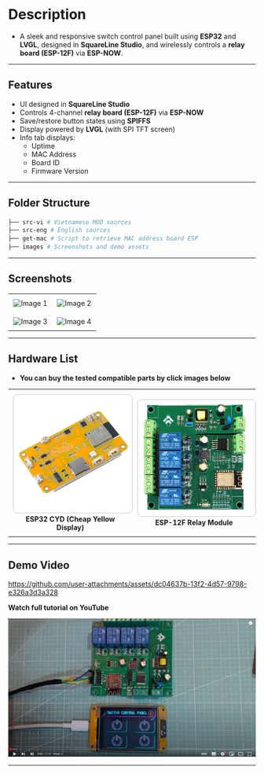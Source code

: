 
# Description

  - A sleek and responsive switch control panel built using **ESP32** and **LVGL**, designed in **SquareLine Studio**, and wirelessly controls a **relay board (ESP-12F)** via **ESP-NOW**.

---

## Features

- UI designed in **SquareLine Studio**
- Controls 4-channel **relay board (ESP-12F)** via **ESP-NOW**
- Save/restore button states using **SPIFFS**
- Display powered by **LVGL** (with SPI TFT screen)
- Info tab displays:
  - Uptime  
  - MAC Address  
  - Board ID  
  - Firmware Version  

---

## Folder Structure 

```sh
├── src-vi # Vietnamese MOD sources
├── src-eng # English sources
├── get-mac # Script to retrieve MAC address board ESP
├── images # Screenshots and demo assets 
```

---

## Screenshots

<table align="center">
  <tr>
    <td style="padding:10px">
      <img src="https://raw.githubusercontent.com/pangcrd/cyd-lvgl-esp12f/main/images/cyd-pic0.png" alt="Image 1" width="300"/>
    </td>
    <td style="padding:10px">
      <img src="https://raw.githubusercontent.com/pangcrd/cyd-lvgl-esp12f/main/images/cyd-pic1.png" alt="Image 2" width="300"/>
    </td>
  </tr>
  <tr>
    <td style="padding:10px">
      <img src="https://raw.githubusercontent.com/pangcrd/cyd-lvgl-esp12f/main/images/cyd-pic2.png" alt="Image 3" width="300"/>
    </td>
    <td style="padding:10px">
      <img src="https://raw.githubusercontent.com/pangcrd/cyd-lvgl-esp12f/main/images/cyd-pic3.png" alt="Image 4" width="300"/>
    </td>
  </tr>
</table>

---

## Hardware List

- **You can buy the tested compatible parts by click images below**  
<table align="center">
  <tr>
    <td align="center" style="padding: 10px;">
      <a href="https://s.click.aliexpress.com/e/_oBfo3DO" target="_blank">
        <img src="https://raw.githubusercontent.com/pangcrd/cyd-lvgl-esp12f/main/images/esp32cyd.png"
             alt="ESP32 CYD"
             width="300"
             style="border: 1px solid #ccc; border-radius: 8px; padding: 4px;" />
      </a>
      <div><strong>ESP32 CYD (Cheap Yellow Display)</strong></div>
    </td>
    <td align="center" style="padding: 10px;">
      <a href="https://s.click.aliexpress.com/e/_oC5nlQY" target="_blank">
        <img src="https://raw.githubusercontent.com/pangcrd/cyd-lvgl-esp12f/main/images/relayesp12.png"
             alt="ESP-12F Relay"
             width="300"
             style="border: 1px solid #ccc; border-radius: 8px; padding: 4px;" />
      </a>
      <div><strong>ESP-12F Relay Module</strong></div>
    </td>
  </tr>
</table>

---  

## Demo Video

https://github.com/user-attachments/assets/dc04637b-13f2-4d57-9798-e326a3d3a328  

**Watch full tutorial on YouTube**  

[![Watch the video](https://raw.githubusercontent.com/pangcrd/cyd-lvgl-esp12f/main/images/yt-cover.png)](https://youtu.be/O0kb52wJk0Q)

---
